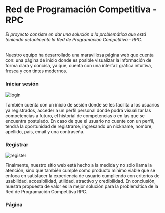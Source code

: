 # Red de Programación Competitiva - RPC
###### El proyecto consiste en dar una solución a la problemática que está teniendo actualmente la Red de Programación Competitiva - RPC.

Nuestro equipo ha  desarrollado una maravillosa página web que cuenta con: una página de inicio donde es posible visualizar la información de forma clara y concisa, ya que, cuenta con una interfaz gráfica intuitiva, fresca y con tintes modernos.

### Iniciar sesión

![login](https://user-images.githubusercontent.com/61301128/138213278-eeacf5af-78a7-45c9-b945-fa1a8bd5d317.png)

También cuenta con un inicio de sesión donde se les facilita a los usuarios ya registrados, acceder a un perfil personal donde podrá visualizar las competencias a futuro, el historial de competencias o en las que se encuentra postulado. En caso de que el usuario no cuente con un  perfil, tendrá la oportunidad de registrarse, ingresando un nickname, nombre, apellido, país, email y una contraseña.


### Registrar
![register](https://user-images.githubusercontent.com/61301128/138213634-70e031b9-5c40-4c63-8d12-5d64069543c3.png)

Finalmente, nuestro sitio web está hecho a la medida y no sólo llama la atención, sino que también cumple como producto mínimo viable que se enfoca en satisfacer la experiencia de usuario cumpliendo con criterios de usabilidad, accesibilidad, utilidad, atractivo y credibilidad. En conclusión, nuestra propuesta de valor es la mejor solución para la problemática de la Red de Programación Competitiva RPC.

### Página
